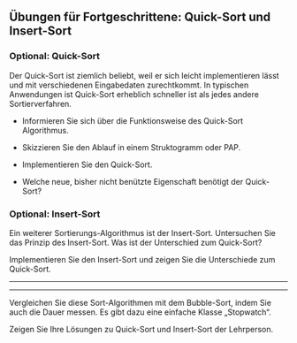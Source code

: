 ## Übungen für Fortgeschrittene: Quick-Sort und Insert-Sort

### Optional: Quick-Sort

Der Quick-Sort ist ziemlich beliebt, weil er sich leicht implementieren
lässt und mit verschiedenen Eingabedaten zurechtkommt. In typischen
Anwendungen ist Quick-Sort erheblich schneller ist als jedes andere
Sortierverfahren.

-   Informieren Sie sich über die Funktionsweise des
    Quick-Sort Algorithmus.

-   Skizzieren Sie den Ablauf in einem Struktogramm oder PAP.

-   Implementieren Sie den Quick-Sort.

-   Welche neue, bisher nicht benützte Eigenschaft benötigt der
    Quick-Sort?

### Optional: Insert-Sort

Ein weiterer Sortierungs-Algorithmus ist der Insert-Sort. Untersuchen
Sie das Prinzip des Insert-Sort. Was ist der Unterschied zum Quick-Sort?

Implementieren Sie den Insert-Sort und zeigen Sie die Unterschiede zum
Quick-Sort.

  -- -- -- -- -- -- -- -- -- -- -- -- -- -- -- -- -- -- -- -- -- -- -- -- -- -- -- -- -- -- -- -- -- -- -- -- -- -- -- -- -- -- -- --
                                                                                                                                   
                                                                                                                                   
                                                                                                                                   
                                                                                                                                   
                                                                                                                                   
                                                                                                                                   
                                                                                                                                   
                                                                                                                                   
                                                                                                                                   
                                                                                                                                   
  -- -- -- -- -- -- -- -- -- -- -- -- -- -- -- -- -- -- -- -- -- -- -- -- -- -- -- -- -- -- -- -- -- -- -- -- -- -- -- -- -- -- -- --

Vergleichen Sie diese Sort-Algorithmen mit dem Bubble-Sort, indem Sie
auch die Dauer messen. Es gibt dazu eine einfache Klasse „Stopwatch“.

Zeigen Sie Ihre Lösungen zu Quick-Sort und Insert-Sort der Lehrperson.
